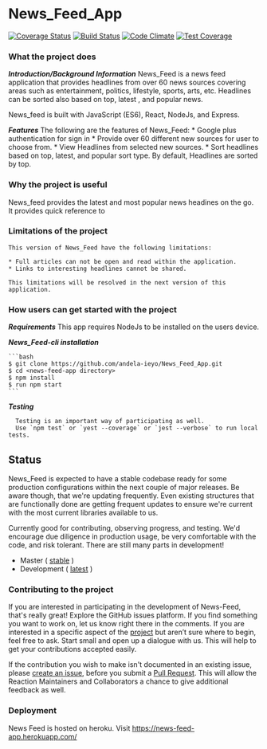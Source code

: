 # News_Feed_App
[![Coverage Status](https://coveralls.io/repos/github/andela-ieyo/News_Feed_App/badge.png?branch=develop)](https://coveralls.io/github/andela-ieyo/News_Feed_App?branch=develop)
 [![Build Status](https://travis-ci.org/andela-ieyo/News_Feed_App.svg?branch=develop)](https://travis-ci.org/andela-ieyo/News_Feed_App) [![Code Climate](https://codeclimate.com/github/andela-ieyo/News_Feed_App/badges/gpa.svg)](https://codeclimate.com/github/andela-ieyo/News_Feed_App) [![Test Coverage](https://codeclimate.com/github/andela-ieyo/News_Feed_App/badges/coverage.svg)](https://codeclimate.com/github/andela-ieyo/News_Feed_App/coverage)



### What the project does
  **_Introduction/Background Information_**
News_Feed is a news feed application that provides headlines from over 60 news sources covering areas such as entertainment, politics, lifestyle, sports, arts, etc. Headlines can be sorted also based on top, latest , and popular news. 

News_feed is built with JavaScript (ES6), React, NodeJs, and Express.

  **_Features_**
    The following are the features of News_Feed:
    *  Google plus authentication for sign in
    * Provide over 60 different new sources for user to choose from.
    * View Headlines from selected new sources.
    * Sort headlines based on top, latest, and popular sort type. By default, Headlines are sorted by top.

### Why the project is useful
   News_feed provides the latest and most popular news headines on the go. It provides quick reference to 

### Limitations of the project
    This version of News_Feed have the following limitations:
    
    * Full articles can not be open and read within the application.
    * Links to interesting headlines cannot be shared.

    This limitations will be resolved in the next version of this application.


### How users can get started with the project

 **_Requirements_**
   This app requires NodeJs to be installed on the users device.

**_News_Feed-cli installation_**

    ```bash
    $ git clone https://github.com/andela-ieyo/News_Feed_App.git
    $ cd <news-feed-app directory>
    $ npm install
    $ run npm start
    ```
  **_Testing_**

      Testing is an important way of participating as well. 
      Use `npm test` or `yest --coverage` or `jest --verbose` to run local tests.

## Status

News_Feed is expected to have a stable codebase ready for some production configurations within the next couple of major releases. Be aware though, that we're updating frequently. Even existing structures that are functionally done are getting frequent updates to ensure we're current with the most current libraries available to us.

Currently good for contributing, observing progress, and testing. We'd encourage due diligence in production usage, be very comfortable with the code, and risk tolerant. There are still many parts in development!

-   Master ( [stable](https://github.com/andela-ieyo/News_Feed_App/tree/master) )
-   Development ( [latest](https://github.com/andela-ieyo/News_Feed_App/tree/develop) )

### Contributing to the project

If you are interested in participating in the development of News-Feed, that's really great!
Explore the GitHub issues platform. If you find something you want to work on, let us know right there in the comments. If you are interested in a specific aspect of the [project](https://github.com/andela-ieyo/News_Feed_App/projects) but aren’t sure where to begin, feel free to ask. Start small and open up a dialogue with us. This will help to get your contributions accepted easily.

If the contribution you wish to make isn't documented in an existing issue, please [create an issue](https://github.com/andela-ieyo/News_Feed_App/issues/new), before you submit a [Pull Request](https://help.github.com/articles/about-pull-requests/). This will allow the Reaction Maintainers and Collaborators a chance to give additional feedback as well.

### Deployment

 News Feed is hosted on heroku. Visit https://news-feed-app.herokuapp.com/
